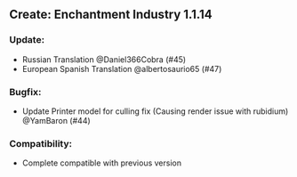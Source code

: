 ## Create: Enchantment Industry 1.1.14

### Update:
- Russian Translation @Daniel366Cobra (#45)
- European Spanish Translation @albertosaurio65 (#47)

### Bugfix:
- Update Printer model for culling fix (Causing render issue with rubidium) @YamBaron (#44)

### Compatibility:
- Complete compatible with previous version